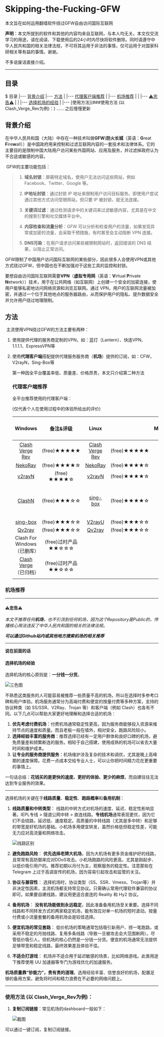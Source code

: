 # Skipping-the-Fucking-GFW
本文旨在如何运用翻墙软件绕过GFW自由访问国际互联网

**声明**：本文所提到的软件和其他的内容均来自互联网，与本人均无关。本文仅交流学习的用途，请在阅读、下载使用后的24小时内尽快将软件删除。同时请遵守中华人民共和国的相关法律法规，不可将其运用于非法的事情，仅可运用于对国家科研相关等有益的事情。谢谢。

不多说废话直接介绍。

---
## 目录
$ 目录
|--- [背景介绍](##背景介绍)
|--- [方法](##方法)
|	|--- [代理客户端推荐](###代理客户端推荐)
|	|--- [机场推荐](###机场推荐)
|	|	|--- [⚠忠告⚠](####⚠忠告⚠)
|	|	|--- [选择机场的经验](####选择机场的经验)
|	|--- [使用方法](###使用方法 (以 Clash_Verge_Rev为例)：)
...... 之后慢慢更新

## 背景介绍

​	在中华人民共和国（大陆）中存在一种技术叫做**GFW**(**防火长城**（英语：**G**reat **F**ire**w**all））是中国政府用来控制和过滤互联网内容的一套技术和法律体系。它的主要目的是限制中国大陆用户访问某些外国网站、应用及服务，并过滤掉政府认为不合适或敏感的内容。

​	GFW的主要功能包括：

> 1. **域名封锁**：屏蔽特定域名，使用户无法访问这些网站，例如 Facebook、Twitter、Google 等。
>
> 2. **IP地址封锁**：通过封锁 IP 地址来限制用户访问目标服务。即使用户尝试通过其他方式访问受限网站，但只要 IP 被封锁，就无法连接。
>
> 3. **关键词过滤**：通过检测请求中的关键词来过滤敏感内容，尤其是在中文的搜索引擎和社交媒体平台中。
>
> 4. **内容检查和流量分析**：GFW 可以分析和检查用户的流量，如果发现异常或加密的流量，会采取干预措施，有时甚至会主动阻断 VPN 连接。
>
> 5. **DNS污染**：在用户请求访问某些被限制网站时，返回错误的 DNS 结果，以阻止正常访问。

​	GFW限制了中国用户访问国际互联网的某些部分，因此很多人会使用VPN或其他方式绕过GFW，但中国也在不断加强对于这些工具的监控和封锁。

​	要想自由访问国际互联网需要**VPN**（**虚拟专用网**（英语：**V**irtual **P**rivate **N**etwork））技术，用于在公共网络（如互联网）上创建一个安全的加密连接，使用户能够私密地访问网络资源和浏览互联网。通过 VPN，用户的互联网流量被加密，并通过一个位于其他地点的服务器路由，从而保护用户的隐私、提升数据安全并允许用户绕过地理限制。

## 方法

​	主流使用VPN绕过GFW的方法主要有两种：

1. 使用提供代理的服务商定制的VPN，如：蓝灯（Lantern）、快连VPN、1.1.1.1、ExpressVPN等

2. 使用**代理客户端**搭配提供代理服务服务商（**机场**）提供的订阅，如：CFW，V2rayN，Sing-Box等

   第一种因全平台覆盖率低、质量差、价格昂贵，本文只介绍第二种方法

   ### 代理客户端推荐

   全平台推荐使用的代理客户端：
   
   (仅代表个人在使用过程中的体验所给出的评价)
   
   |                           Windows                            |         备注&评级          |                            Linux                             |              | MacOS |      |                       iOS (需外服账号)                       |                          |                           Android                            |                            |                   HarmonyOS NEXT (需侧载)                    |
   | :----------------------------------------------------------: | :------------------------: | :----------------------------------------------------------: | :----------: | ----- | :--: | :----------------------------------------------------------: | :----------------------: | :----------------------------------------------------------: | :------------------------: | :----------------------------------------------------------: |
   | [Clash Verge Rev](https://github.com/clash-verge-rev/clash-verge-rev) |        (free)★★★★★        | [Clash Verge Rev](https://github.com/clash-verge-rev/clash-verge-rev) | (free)★★★★★ |       | (free)★★★★★ | [shadowrocket](https://apps.apple.com/us/app/shadowrocket/id932747118) | ($2.99)★★★★★  | [NekoBox For Android](https://github.com/MatsuriDayo/NekoBoxForAndroid) |        (free)★★★★★        | [Clash Meta for Android](https://github.com/likuai2010/ClashMeta) (不评级) |
   |      [NekoRay](https://github.com/MatsuriDayo/nekoray)       |        (free)★★★★☆        |      [NekoRay](https://github.com/MatsuriDayo/nekoray)       | (free)★★★★☆ |       |      |   [Loon](https://apps.apple.com/us/app/loon/id1373567447)    | ($5.99)★★★★★  |    [SurfBord](https://github.com/getsurfboard/surfboard)     |        (free)★★★★☆        |                                                              |
   |          [v2rayN](https://github.com/2dust/v2rayN)           |        (free) ★★★★☆        |          [v2rayN](https://github.com/2dust/v2rayN)           | (free)★★★★☆ |       |      | [Quantumult X](https://apps.apple.com/us/app/quantumult-x/id1443988620) | ($7.99)            ★★★★☆ |         [v2rayNG](https://github.com/2dust/v2rayNG)          |        (free)★★★★☆        |                                                              |
   |          [ClashN](https://github.com/2dust/clashN)           |        (free)★★★☆☆        |       [sing-box](https://github.com/SagerNet/sing-box)       | (free)★★★★☆ |       |      | [Surge 5](https://apps.apple.com/us/app/surge-5/id1442620678) |       (订阅)★★★☆☆       |                 Clash For Android（已删库）                  | (free)过时产品 ★★☆☆☆ |                                                              |
   |       [sing-box](https://github.com/SagerNet/sing-box)       |        (free)★★★☆☆        |          [V2rayU](https://github.com/yanue/V2rayU)           | (free)★★★☆☆ |       |      |  [Stash](https://apps.apple.com/us/app/stash/id1596063349)   |     ($120.00)★★★☆☆      |                                                              |                            |                                                              |
   |          [Qv2ray](https://github.com/Qv2ray/Qv2ray)          |        (free)★★★☆☆        |          [Qv2ray](https://github.com/Qv2ray/Qv2ray)          | (free)★★★☆☆ |       |      | [Potatso](https://apps.apple.com/us/app/potatso/id1239860606) |     (free)★★☆☆☆      |                                                              |                            |                                                              |
   |                 Clash For Windows（已删库）                  | (free)过时产品★★☆☆☆ |                                                              |              |       |      | [sing-box](https://apps.apple.com/us/app/sing-box-vt/id6673731168) |      (free)★★☆☆☆       |                                                              |                            |                                                              |
   | [Clash Verge](https://github.com/zzzgydi/clash-verge) （已归档） | (free)过时产品★★☆☆☆ |                                                              |              |       |      | [streisand](https://apps.apple.com/us/app/streisand/id6450534064) |       (free)★★☆☆☆       |                                                              |                            |                                                              |
   |                                                              |                            |                                                              |              |       |      |                                                              |                          |                                                              |                            |                                                              |

### 机场推荐

---

#### ⚠忠告⚠
*本文不推荐任何**机场**，也不引流到任何机场，因为这个Repository是Public的，传播核心用法违反了中华人民共和国的相关的法律法规。*

***可以通过Github站内或其他地方搜索机场的相关推荐***

----

**说在前面的话**

#### 选择机场的经验

选择机场的核心原则是：**一分钱一分货**。

![三色图](https://raw.githubusercontent.com/Yang-SyZng/Skipping-the-Fucking-GFW/refs/heads/main/Pictures/1.webp)

不熟悉这类服务的人可能容易被推荐一些质量不高的机场，所以在选择时多参考口碑和用户体验。机场服务通常分为高端付费和便宜的按量付费等多种方案，支持的协议种类（如 SS/SSR、V2Ray、Trojan 等）和客户端（例如 Clash）也各有不同。以下几点可以帮助大家更好地理解和选择合适的机场：

1. **优先考虑付费机场**：付费机场通常稳定性更高，因为服务商能够投入资源来维持节点的速度和质量。而且老板一般在墙外，相对安全，跑路风险较小。
2. **选择经验丰富的服务商**：推荐选择已经有一定用户群体和良好口碑的机场，避免质量差和频繁断连的服务。相较于自己搭建，使用成熟的机场可以省去大量时间和维护成本。
3. **让专业的服务商提供服务**：机场维护涉及复杂的技术和调优，尤其是晚上高峰期的速度保障。花费一点成本交给专业人士，可以让你把时间精力花在更重要的事情上。

一句话总结：**花钱买的是更快的速度、更好的体验、更少的麻烦**，而自建往往无法达到专业服务的效果。

----

选择机场的关键在于**线路质量**、**稳定性**、**跑路概率**和**备用机制**：

1. **线路质量和中转类型**：
   线路的中转方式对机场的速度、延迟、稳定性影响显著。IEPL专线 > 隧道公网中转 > 直连线路。**专线机场**通常表现更优，因为它们不会绕路，延迟低、速度稳定。高质量的中转线路（尤其是多中转）和足够的带宽是好机场的基础。小机场多用便宜转发，虽然价格低但稳定性差，可能无力应对高流量和网络攻击。

   ![线路区别](https://raw.githubusercontent.com/Yang-SyZng/Skipping-the-Fucking-GFW/refs/heads/main/Pictures/2.webp)

2. **避免跑路风险**：
   **优先选择老牌大机场**，因为大机场有更多资金维护好的线路，且常常有高防御来应对DDoS攻击。小机场跑路的风险更高，尤其是刚起步、以低价吸引用户的。推荐初期以月付为主，观察服务的稳定性。注意那些在 Telegram 上过于高调宣传的机场，因为容易引起攻击和监管的关注。

3. **协议与兼容性**：
   选择机场时，协议类型（SS、SSR、Vmess、Trojan等）并非决定性因素，主流机场都支持常见协议。只需确认常用代理软件兼容的协议即可。如果要自建线路，建议用更适合直连的 Reality 和 Hy2 协议。

4. **备用机场**：
   **没有机场能做到永远稳定**，因此准备备用机场至关重要。选择不同线路和不同转发方式的两家稳定机场，能有效应对单一机场的短时波动。按量付费或小流量套餐的备用机场会是较佳选择。

5. **便宜机场的常见套路**：
   低价机场的策略通常包括吸引新用户、捞一笔跑路，或采用不稳定的月抛线路、复用多条线路（导致一旦被攻击会大范围断网）。尽管低价吸引人，但机场的核心仍然是一分钱一分货。便宜的机场通常无法提供足够带宽和稳定线路，最终效果差且体验不佳。

6. **不适合打游戏**：
   机场并不适合用于延迟敏感的场景，比如网络游戏。此类用途下推荐使用 UU 加速器等专门为游戏优化的加速服务。

**机场质量靠“钞能力”，贵有贵的道理**。选用经验丰富、信誉良好的机场，配置足够的备用方案，避免将时间和精力浪费在不必要的网络问题上。

----

### 使用方法 (以 Clash_Verge_Rev为例)：

1. **复制订阅链接**：常见机场的dashboard一般如下：

   ![截图](https://raw.githubusercontent.com/Yang-SyZng/Skipping-the-Fucking-GFW/refs/heads/main/Pictures/3.png)

可以通过一键订阅，复制订阅链接。

